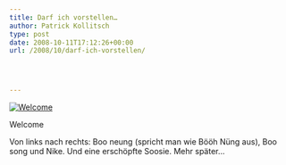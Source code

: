 ```yaml
---
title: Darf ich vorstellen…
author: Patrick Kollitsch
type: post
date: 2008-10-11T17:12:26+00:00
url: /2008/10/darf-ich-vorstellen/




---
```

<div class="flickr">
  <a href="http://www.flickr.com/photos/schreibblogade/2933942726/" title="Welcome"><img src="//farm4.static.flickr.com/3183/2933942726_4f863620a6.jpg" alt="Welcome" /></a></p> 
  
  <p>
    Welcome
  </p>
</div>

Von links nach rechts: Boo neung (spricht man wie B&ouml;&ouml;h N&uuml;ng aus), Boo song und Nike. Und eine ersch&ouml;pfte Soosie. Mehr sp&auml;ter...